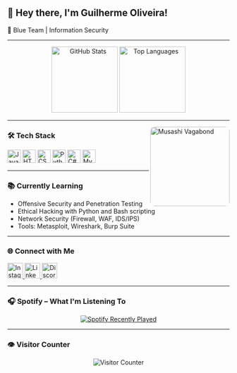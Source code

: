 <h2 align="left">👋 Hey there, I'm Guilherme Oliveira!</h2>
<p align="left">🔐 Blue Team | Information Security </p>

---

<div align="center">
  <img src="https://github-readme-stats.vercel.app/api?username=Jugolino&show_icons=true&count_private=true&include_all_commits=true&theme=dracula&hide_border=false" height="150" alt="GitHub Stats" />
  <img src="https://github-readme-stats.vercel.app/api/top-langs?username=Jugolino&layout=compact&langs_count=6&theme=dracula&hide_border=false" height="150" alt="Top Languages" />
</div>

---

<!-- Musashi GIF -->
<img align="right" src="https://media1.tenor.com/m/vb1zYZDr5AMAAAAd/musashi-vagabond.gif" height="180" alt="Musashi Vagabond" style="border-radius: 10px;" />

### 🛠️ Tech Stack

<div align="left">
  <img src="https://cdn.jsdelivr.net/gh/devicons/devicon/icons/javascript/javascript-original.svg" height="30" alt="JavaScript" />
  <img src="https://cdn.jsdelivr.net/gh/devicons/devicon/icons/html5/html5-original.svg" height="30" alt="HTML5" />
  <img src="https://cdn.jsdelivr.net/gh/devicons/devicon/icons/css3/css3-original.svg" height="30" alt="CSS3" />
  <img src="https://cdn.jsdelivr.net/gh/devicons/devicon/icons/python/python-original.svg" height="30" alt="Python" />
  <img src="https://cdn.jsdelivr.net/gh/devicons/devicon/icons/csharp/csharp-original.svg" height="30" alt="C#" />
  <img src="https://cdn.jsdelivr.net/gh/devicons/devicon/icons/mysql/mysql-original.svg" height="30" alt="MySQL" />
</div>

---

### 📚 Currently Learning

- Offensive Security and Penetration Testing
- Ethical Hacking with Python and Bash scripting
- Network Security (Firewall, WAF, IDS/IPS)
- Tools: Metasploit, Wireshark, Burp Suite

---

### 🌐 Connect with Me

<div align="left">
  <a href="https://www.instagram.com/gu1lherme_oliveira" target="_blank">
    <img src="https://img.shields.io/static/v1?message=Instagram&logo=instagram&label=&color=E4405F&logoColor=white&style=for-the-badge" height="35" alt="Instagram" />
  </a>
  <a href="https://www.linkedin.com/in/guilherme-oliveira-6b6992276" target="_blank">
    <img src="https://img.shields.io/static/v1?message=LinkedIn&logo=linkedin&label=&color=0077B5&logoColor=white&style=for-the-badge" height="35" alt="LinkedIn" />
  </a>
  <a href="https://discord.com/users/SEU_DISCORD_ID" target="_blank">
    <img src="https://img.shields.io/static/v1?message=Discord&logo=discord&label=&color=7289DA&logoColor=white&style=for-the-badge" height="35" alt="Discord" />
  </a>
</div>

---

### 🎧 Spotify – What I'm Listening To

<div align="center">
  <a href="https://open.spotify.com/user/31x53yb7dnlsaw6brwa24zvcakku">
    <img src="https://spotify-recently-played-readme.vercel.app/api?user=31x53yb7dnlsaw6brwa24zvcakku&count=5&width=600" alt="Spotify Recently Played" />
  </a>
</div>

---

### 👁️ Visitor Counter

<div align="center">
  <img src="https://profile-counter.glitch.me/Jugolino/count.svg?" alt="Visitor Counter" />
</div>
